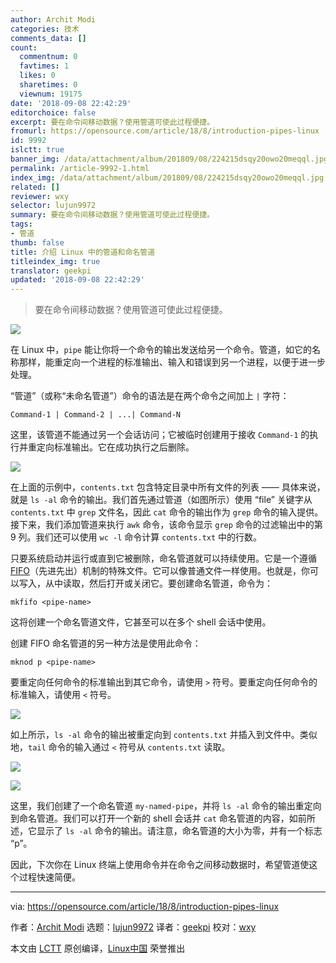 ```yaml
---
author: Archit Modi
categories: 技术
comments_data: []
count:
  commentnum: 0
  favtimes: 1
  likes: 0
  sharetimes: 0
  viewnum: 19175
date: '2018-09-08 22:42:29'
editorchoice: false
excerpt: 要在命令间移动数据？使用管道可使此过程便捷。
fromurl: https://opensource.com/article/18/8/introduction-pipes-linux
id: 9992
islctt: true
banner_img: /data/attachment/album/201809/08/224215dsqy20owo20meqql.jpg
permalink: /article-9992-1.html
index_img: /data/attachment/album/201809/08/224215dsqy20owo20meqql.jpg.thumb.jpg
related: []
reviewer: wxy
selector: lujun9972
summary: 要在命令间移动数据？使用管道可使此过程便捷。
tags:
- 管道
thumb: false
title: 介绍 Linux 中的管道和命名管道
titleindex_img: true
translator: geekpi
updated: '2018-09-08 22:42:29'
---
```



> 
> 要在命令间移动数据？使用管道可使此过程便捷。
> 
> 
> 


![](/data/attachment/album/201809/08/224215dsqy20owo20meqql.jpg)


在 Linux 中，`pipe` 能让你将一个命令的输出发送给另一个命令。管道，如它的名称那样，能重定向一个进程的标准输出、输入和错误到另一个进程，以便于进一步处理。


“管道”（或称“未命名管道”）命令的语法是在两个命令之间加上 `|` 字符：



```
Command-1 | Command-2 | ...| Command-N
```

这里，该管道不能通过另一个会话访问；它被临时创建用于接收 `Command-1` 的执行并重定向标准输出。它在成功执行之后删除。


![](/data/attachment/album/201809/08/224237o3aia39nx5q9lbds.png)


在上面的示例中，`contents.txt` 包含特定目录中所有文件的列表 —— 具体来说，就是 `ls -al` 命令的输出。我们首先通过管道（如图所示）使用 “file” 关键字从 `contents.txt` 中 `grep` 文件名，因此 `cat` 命令的输出作为 `grep` 命令的输入提供。接下来，我们添加管道来执行 `awk` 命令，该命令显示 `grep` 命令的过滤输出中的第 9 列。我们还可以使用 `wc -l` 命令计算 `contents.txt` 中的行数。


只要系统启动并运行或直到它被删除，命名管道就可以持续使用。它是一个遵循 [FIFO](https://en.wikipedia.org/wiki/FIFO_(computing_and_electronics))（先进先出）机制的特殊文件。它可以像普通文件一样使用。也就是，你可以写入，从中读取，然后打开或关闭它。要创建命名管道，命令为：



```
mkfifo <pipe-name>
```

这将创建一个命名管道文件，它甚至可以在多个 shell 会话中使用。


创建 FIFO 命名管道的另一种方法是使用此命令：



```
mknod p <pipe-name>
```

要重定向任何命令的标准输出到其它命令，请使用 `>` 符号。要重定向任何命令的标准输入，请使用 `<` 符号。


![](/data/attachment/album/201809/08/224245n38zpb8p3zl4pcf4.png)


如上所示，`ls -al` 命令的输出被重定向到 `contents.txt` 并插入到文件中。类似地，`tail` 命令的输入通过 `<` 符号从 `contents.txt` 读取。


![](/data/attachment/album/201809/08/224259xzpog83p9nn848wn.png)


![](/data/attachment/album/201809/08/224309ehh9z95mmbbdtxb1.png)


这里，我们创建了一个命名管道 `my-named-pipe`，并将 `ls -al` 命令的输出重定向到命名管道。我们可以打开一个新的 shell 会话并 `cat` 命名管道的内容，如前所述，它显示了 `ls -al` 命令的输出。请注意，命名管道的大小为零，并有一个标志 “p”。


因此，下次你在 Linux 终端上使用命令并在命令之间移动数据时，希望管道使这个过程快速简便。




---


via: <https://opensource.com/article/18/8/introduction-pipes-linux>


作者：[Archit Modi](https://opensource.com/users/architmodi) 选题：[lujun9972](https://github.com/lujun9972) 译者：[geekpi](https://github.com/geekpi) 校对：[wxy](https://github.com/wxy)


本文由 [LCTT](https://github.com/LCTT/TranslateProject) 原创编译，[Linux中国](https://linux.cn/) 荣誉推出